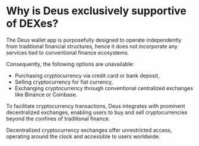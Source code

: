 # Why is Deus exclusively supportive of DEXes?

The Deus wallet app is purposefully designed to operate independently from traditional financial structures, hence it does not incorporate any services tied to conventional finance ecosystems.

Consequently, the following options are unavailable:

- Purchasing cryptocurrency via credit card or bank deposit,
- Selling cryptocurrency for fiat currency,
- Exchanging cryptocurrency through conventional centralized exchanges like Binance or Coinbase.

To facilitate cryptocurrency transactions, Deus integrates with prominent decentralized exchanges, enabling users to buy and sell cryptocurrencies beyond the confines of traditional finance.

Decentralized cryptocurrency exchanges offer unrestricted access, operating around the clock and accessible to users worldwide.